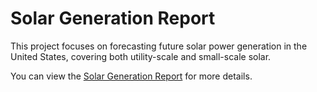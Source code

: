 # Solar Generation Report

This project focuses on forecasting future solar power generation in the United States, covering both utility-scale and small-scale solar. 

You can view the [Solar Generation Report](solar_generation_report.pdf) for more details.

